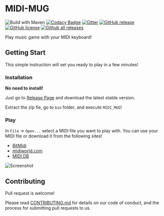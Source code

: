 # MIDI-MUG

![Build with Maven](https://github.com/dj6082013/MIDI-MUG/workflows/Build%20with%20Maven/badge.svg)
[![Codacy Badge](https://api.codacy.com/project/badge/Grade/c1d57b47c2fd44a3a5d9cbfdee44d22e)](https://app.codacy.com/manual/dj6082013/MIDI-MUG?utm_source=github.com&utm_medium=referral&utm_content=dj6082013/MIDI-MUG&utm_campaign=Badge_Grade_Settings)
[![Gitter](https://badges.gitter.im/MIDI-MUG/community.svg)](https://gitter.im/MIDI-MUG/community?utm_source=badge&utm_medium=badge&utm_campaign=pr-badge)
[![GitHub release](https://img.shields.io/github/release/dj6082013/MIDI-MUG.svg)](https://GitHub.com/dj6082013/MIDI-MUG/releases/)
[![GitHub license](https://img.shields.io/github/license/dj6082013/MIDI-MUG.svg)](https://github.com/dj6082013/MIDI-MUG/blob/master/LICENSE)
[![Github all releases](https://img.shields.io/github/downloads/dj6082013/MIDI-MUG/total.svg)](https://github.com/dj6082013/MIDI-MUG/releases/)

Play music game with your MIDI keyboard!

## Getting Start

This simple instruction will set you ready to play in a few minutes!

### Installation

**No need to install!**

Just go to [Release Page](https://github.com/dj6082013/MIDI-MUG/releases/) and download the latest stable version.

Extract the zip fie, go to `bin` folder, and execute `MIDI_MUG`!

### Play

In `File` -> `Open...` select a MIDI file you want to play with.
You can use your MIDI file or download it from the following sites!

-   [BitMidi](https://bitmidi.com/)
-   [midiworld.com](https://www.midiworld.com/)
-   [MIDI DB](https://www.mididb.com/)

![Screenshot](https://github.com/dj6082013/MIDI-MUG/raw/master/screenshot.png?raw=true "Screenshot")

## Contributing

Pull request is welcome!

Please read [CONTRIBUTING.md](https://gist.github.com/dj6082013/MIDI-MUG) for details on our code of conduct, and the process for submitting pull requests to us.
